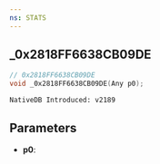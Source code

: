 ```yaml
---
ns: STATS
---
```

## _0x2818FF6638CB09DE

```c
// 0x2818FF6638CB09DE
void _0x2818FF6638CB09DE(Any p0);
```

```
NativeDB Introduced: v2189
```

## Parameters
* **p0**:
